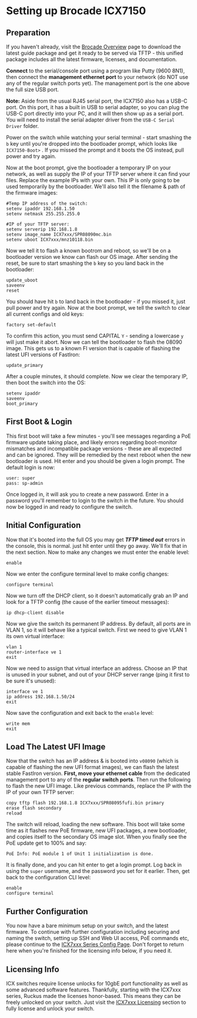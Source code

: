 # Setting up Brocade ICX7150

## Preparation
If you haven't already, visit the [Brocade Overview](brocade-overview.md) page to download the latest guide package and get it ready to be served via TFTP - this unified package includes all the latest firmware, licenses, and documentation.  

**Connect** to the serial/console port using a program like Putty (9600 8N1), then connect the **management ethernet port** to your network (do NOT use any of the regular switch ports yet). The management port is the one above the full size USB port.

**Note:** Aside from the usual RJ45 serial port, the ICX7150 also has a USB-C port. On this port, it has a built in USB to serial adapter, so you can plug the USB-C port directly into your PC, and it will then show up as a serial port. You will need to install the serial adapter driver from the `USB-C Serial Driver` folder.

Power on the switch while watching your serial terminal - start smashing the `b` key until you're dropped into the bootloader prompt, which looks like `ICX7150-Boot>` . If you missed the prompt and it boots the OS instead, pull power and try again.

Now at the boot prompt, give the bootloader a temporary IP on your network, as well as supply the IP of your TFTP server where it can find your files. Replace the example IPs with your own. This IP is only going to be used temporarily by the bootloader. We'll also tell it the filename & path of the firmware images:

```
#Temp IP address of the switch:
setenv ipaddr 192.168.1.50
setenv netmask 255.255.255.0

#IP of your TFTP server:
setenv serverip 192.168.1.8
setenv image_name ICX7xxx/SPR08090mc.bin
setenv uboot ICX7xxx/mnz10118.bin
```
Now we tell it to flash a known bootrom and reboot, so we'll be on a bootloader version we know can flash our OS image. After sending the reset, be sure to start smashing the `b` key so you land back in the bootloader:
```
update_uboot
saveenv
reset
```
You should have hit `b` to land back in the bootloader - if you missed it, just pull power and try again. Now at the boot prompt, we tell the switch to clear all current configs and old keys:

```
factory set-default
```
To confirm this action, you must send CAPITAL `Y` - sending a lowercase `y` will just make it abort. Now we can tell the bootloader to flash the 08090 image. This gets us to a known FI version that is capable of flashing the latest UFI versions of FastIron:
```
update_primary
```
After a couple minutes, it should complete. Now we clear the temporary IP, then boot the switch into the OS:
```
setenv ipaddr
saveenv
boot_primary
```
## First Boot & Login
This first boot will take a few minutes - you'll see messages regarding a PoE firmware update taking place, and likely errors regarding boot-monitor mismatches and incompatible package versions - these are all expected and can be ignored. They will be remedied by the next reboot when the new bootloader is used. Hit enter and you should be given a login prompt. The default login is now:
```
user: super
pass: sp-admin
```
Once logged in, it will ask you to create a new password. Enter in a password you'll remember to login to the switch in the future. You should now be logged in and ready to configure the switch.

## Initial Configuration
Now that it's booted into the full OS you may get ***TFTP timed out*** errors in the console, this is normal. just hit enter until they go away. We'll fix that in the next section. Now to make any changes we must enter the enable level:
```
enable
```
Now we enter the configure terminal level to make config changes:
```
configure terminal
```
Now we turn off the DHCP client, so it doesn't automatically grab an IP and look for a TFTP config (the cause of the earlier timeout messages):
```
ip dhcp-client disable
```
Now we give the switch its permanent IP address. By default, all ports are in VLAN 1, so it will behave like a typical switch. First we need to give VLAN 1 its own virtual interface:
```
vlan 1
router-interface ve 1
exit
```
Now we need to assign that virtual interface an address. Choose an IP that is unused in your subnet, and out of your DHCP server range (ping it first to be sure it's unused):
```
interface ve 1
ip address 192.168.1.50/24
exit
```
Now save the configuration and exit back to the `enable` level:
```
write mem
exit
```

## Load The Latest UFI Image

Now that the switch has an IP address & is booted into `v08090` (which is capable of flashing the new UFI format images), we can flash the latest stable FastIron version. **First, move your ethernet cable** from the dedicated management port to any of the **regular switch ports**. Then run the following to flash the new UFI image. Like previous commands, replace the IP with the IP of your own TFTP server:
```
copy tftp flash 192.168.1.8 ICX7xxx/SPR08095fufi.bin primary
erase flash secondary
reload
```

The switch will reload, loading the new software. This boot will take some time as it flashes new PoE firmware, new UFI packages, a new bootloader, and copies itself to the secondary OS image slot. When you finally see the PoE update get to 100% and say:
```
PoE Info: PoE module 1 of Unit 1 initialization is done.
```
It is finally done, and you can hit enter to get a login prompt. Log back in using the `super` username, and the password you set for it earlier. Then, get back to the configuration CLI level:
```
enable
configure terminal
```

## Further Configuration

You now have a bare minimum setup on your switch, and the latest firmware. To continue with further configuration including securing and naming the switch, setting up SSH and Web UI access, PoE commands etc, please continue to the  [ICX7xxx Series Config Page](icx7xxx-adv.md). Don't forget to return here when you're finished for the licensing info below, if you need it.

## Licensing Info
ICX switches require license unlocks for 10gbE port functionality as well as some advanced software features. Thankfully, starting with the ICX7xxx series, Ruckus made the licenses honor-based. This means they can be freely unlocked on your switch. Just visit the [ICX7xxx Licensing](7xxx.md) section to fully license and unlock your switch.